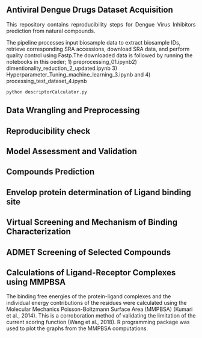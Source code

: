 ## Antiviral Dengue Drugs Dataset Acquisition

<p align="justify">
This repository contains reproducibility steps for Dengue Virus Inhibitors prediction from natural compounds.
  
The pipeline processes input biosample data to extract biosample IDs, retrieve corresponding SRA accessions, download SRA data, and perform quality control using Fastp.The downloaded data is followed by running the notebooks in this oeder; 1) preprocessing_01.ipynb2) dimentionality_reduction_2_updated.ipynb 3) Hyperparameter_Tuning_machine_learning_3.ipynb and 4) processing_test_dataset_4.ipynb
</p>

```
python descriptorCalculator.py
```

## Data Wrangling and Preprocessing


## Reproducibility check

## Model Assessment and Validation

## Compounds Prediction

## Envelop protein determination of Ligand binding site

## Virtual Screening and Mechanism of Binding Characterization

## ADMET Screening of Selected Compounds

## Calculations of Ligand-Receptor Complexes using MMPBSA

The binding free energies of the protein-ligand complexes and the individual energy contributions of the residues were calculated using the Molecular Mechanics Poisson-Boltzmann Surface Area (MMPBSA) (Kumari et al., 2014). This is a corroboration method of validating the limitation of the current scoring function (Wang et al., 2018). R programming package was used to plot the graphs from the MMPBSA computations.
